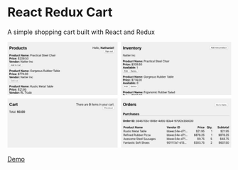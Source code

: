 # React Redux Cart
A simple shopping cart built with React and Redux

![Screenshot](screenshot.jpg)

[Demo](https://pop-cart.herokuapp.com)
